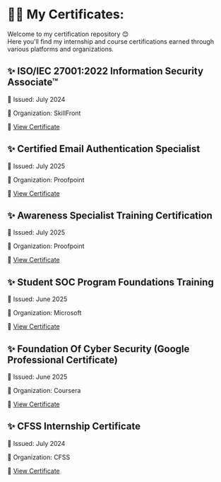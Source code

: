 # 🧑‍🎓 My Certificates:

Welcome to my certification repository 😊  
Here you'll find my internship and course certifications earned through various platforms and organizations.

## ✨ ISO/IEC 27001:2022 Information Security Associate™  

📅 Issued: July 2024  

🏢 Organization: SkillFront  

🔗 [View Certificate](./ISO%20professional%20certificate.pdf)

## ✨ Certified Email Authentication Specialist  

📅 Issued: July 2025  

🏢 Organization: Proofpoint  

🔗 [View Certificate](./Certified%20Email%20Authentication%20Specialist.pdf)

## ✨ Awareness Specialist Training Certification  

📅 Issued: July 2025  

🏢 Organization: Proofpoint  

🔗 [View Certificate](./Awareness%20Specialist%20Training.pdf)

## ✨ Student SOC Program Foundations Training  

📅 Issued: June 2025  

🏢 Organization: Microsoft  

🔗 [View Certificate](./Certificate%20of%20Completion.pdf)

## ✨ Foundation Of Cyber Security (Google Professional Certificate)  

📅 Issued: June 2025  

🏢 Organization: Coursera  

🔗 [View Certificate](./Foundation%20Of%20Cyber%20Security%20Certificate.pdf)

## ✨ CFSS Internship Certificate  

📅 Issued: July 2024  

🏢 Organization: CFSS  

🔗 [View Certificate](./CFSS%20Internship%20Certificate.pdf)
